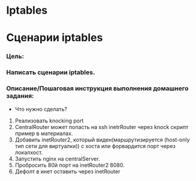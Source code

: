 # Iptables

# Сценарии iptables

### Цель:
### Написать сценарии iptables.

### Описание/Пошаговая инструкция выполнения домашнего задания:</br>
- Что нужно сделать?

1. Реализовать knocking port
2. CentralRouter может попасть на ssh inetrRouter через knock скрипт пример в материалах.
3. Добавить inetRouter2, который виден(маршрутизируется (host-only тип сети для виртуалки)) с хоста или форвардится порт через локалхост.
4. Запустить nginx на centralServer.
5. Пробросить 80й порт на inetRouter2 8080.
6. Дефолт в инет оставить через inetRouter

